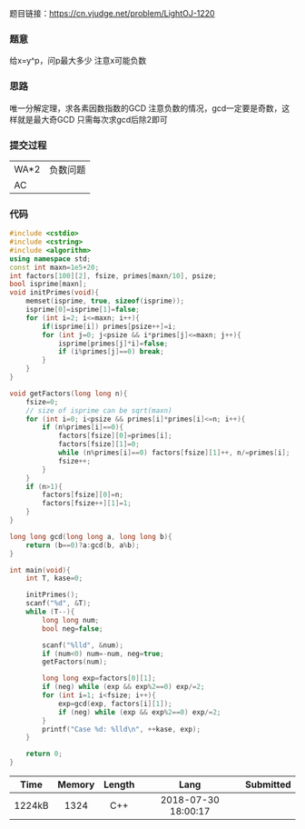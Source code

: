题目链接：<https://cn.vjudge.net/problem/LightOJ-1220>

### 题意
给x=y^p，问p最大多少
注意x可能负数

### 思路
唯一分解定理，求各素因数指数的GCD
注意负数的情况，gcd一定要是奇数，这样就是最大奇GCD
只需每次求gcd后除2即可

### 提交过程
|||
:-|:-
WA*2|负数问题
AC|

### 代码
```cpp
#include <cstdio>
#include <cstring>
#include <algorithm>
using namespace std;
const int maxn=1e5+20;
int factors[100][2], fsize, primes[maxn/10], psize;
bool isprime[maxn];
void initPrimes(void){
	memset(isprime, true, sizeof(isprime));
	isprime[0]=isprime[1]=false;
	for (int i=2; i<=maxn; i++){
		if(isprime[i]) primes[psize++]=i;
		for (int j=0; j<psize && i*primes[j]<=maxn; j++){
			isprime[primes[j]*i]=false;
			if (i%primes[j]==0) break;
		}
	}
}

void getFactors(long long n){
	fsize=0;
	// size of isprime can be sqrt(maxn)
	for (int i=0; i<psize && primes[i]*primes[i]<=n; i++){
		if (n%primes[i]==0){
			factors[fsize][0]=primes[i];
			factors[fsize][1]=0;
			while (n%primes[i]==0) factors[fsize][1]++, n/=primes[i];
			fsize++;
		}
	}
	if (n>1){
		factors[fsize][0]=n;
		factors[fsize++][1]=1;
	}
}

long long gcd(long long a, long long b){
	return (b==0)?a:gcd(b, a%b);
}

int main(void){
	int T, kase=0;

	initPrimes();
	scanf("%d", &T);
	while (T--){
		long long num;
		bool neg=false;

		scanf("%lld", &num);
		if (num<0) num=-num, neg=true;
		getFactors(num);

		long long exp=factors[0][1];
		if (neg) while (exp && exp%2==0) exp/=2;
		for (int i=1; i<fsize; i++){
			exp=gcd(exp, factors[i][1]);
			if (neg) while (exp && exp%2==0) exp/=2;
		}
		printf("Case %d: %lld\n", ++kase, exp);
	}

	return 0;
}
```

Time|Memory|Length|Lang|Submitted
:-:|:-:|:-:|:-:|:-:
|1224kB|1324|C++|2018-07-30 18:00:17